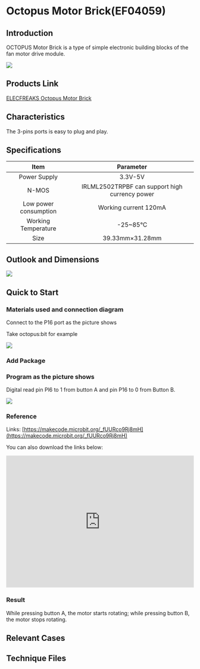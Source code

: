 ﻿# Octopus Motor Brick(EF04059)

## Introduction

 OCTOPUS Motor Brick is a type of simple electronic building blocks of the fan motor drive module.

 ![](https://wiki-media-ef.oss-cn-hongkong.aliyuncs.com//images/vu7ViBU.jpg)

## Products Link

[ELECFREAKS Octopus Motor Brick](https://shop.elecfreaks.com/products/elecfreaks-octopus-motor-brick?_pos=1&_sid=6b936aace&_ss=r)

## Characteristics

 The 3-pins ports is easy to plug and play.

## Specifications


Item | Parameter 
:-: | :-: 
Power Supply | 3.3V-5V
N-MOS| IRLML2502TRPBF can support high currency power 
Low power consumption|Working current 120mA
Working Temperature|-25~85℃
Size|39.33mm×31.28mm

## Outlook and Dimensions


 ![](https://wiki-media-ef.oss-cn-hongkong.aliyuncs.com//images/bFU1faL.jpg)

## Quick to Start

### Materials used and connection diagram

 Connect to the P16 port as the picture shows

  Take octopus:bit for example

 ![](https://wiki-media-ef.oss-cn-hongkong.aliyuncs.com//images/ZBTdQp1.png)

### Add Package
### Program as the picture shows
Digital read pin Pl6 to 1 from button A and pin P16 to 0 from Button B.

 ![](https://wiki-media-ef.oss-cn-hongkong.aliyuncs.com//images/3se7TBq.png)

### Reference
Links: [https://makecode.microbit.org/_fUURco9Rj8mH](https://makecode.microbit.org/_fUURco9Rj8mH)

You can also download the links below:

<div style="position:relative;height:0;padding-bottom:70%;overflow:hidden;"><iframe style="position:absolute;top:0;left:0;width:100%;height:100%;" src="https://makecode.microbit.org/#pub:_fUURco9Rj8mH" frameborder="0" sandbox="allow-popups allow-forms allow-scripts allow-same-origin"></iframe></div>  


### Result

 While pressing button A, the motor starts rotating; while pressing button B, the motor stops rotating.

## Relevant Cases


## Technique Files

